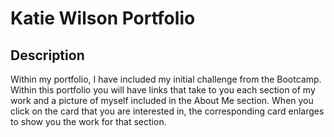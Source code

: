 # Katie Wilson Portfolio

## Description

Within my portfolio, I have included my initial challenge from the Bootcamp. Within this portfolio you will have links that take to you each section of my work and a picture of myself included in the About Me section. When you click on the card that you are interested in, the corresponding card enlarges to show you the work for that section. 